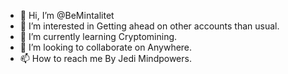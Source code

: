 - 👋 Hi, I’m @BeMintalitet
- 👀 I’m interested in Getting ahead on other accounts than usual.
- 🌱 I’m currently learning Cryptomining.
- 💞️ I’m looking to collaborate on Anywhere.
- 📫 How to reach me By Jedi Mindpowers.

<!---
BeMintalitet/BeMintalitet is a ✨ special ✨ repository because its `README.md` (this file) appears on your GitHub profile.
You can click the Preview link to take a look at your changes.
--->

